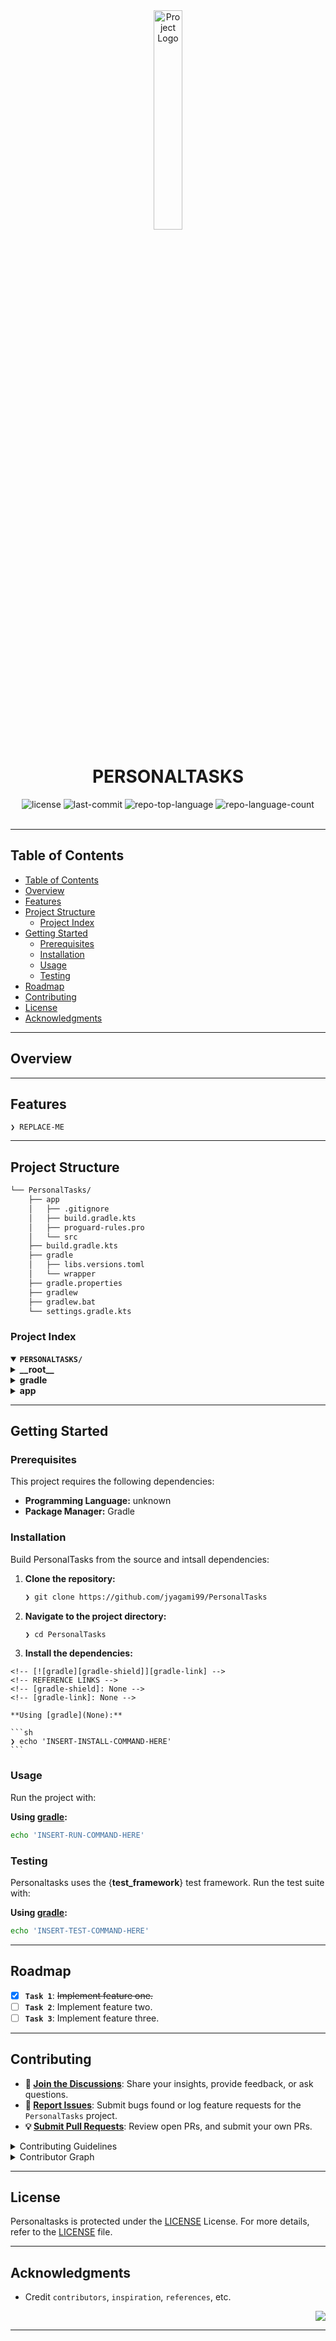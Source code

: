 <div id="top">

<!-- HEADER STYLE: CLASSIC -->
<div align="center">

<img src="readmeai/assets/logos/purple.svg" width="30%" style="position: relative; top: 0; right: 0;" alt="Project Logo"/>

# PERSONALTASKS

<em></em>

<!-- BADGES -->
<img src="https://img.shields.io/github/license/jyagami99/PersonalTasks?style=default&logo=opensourceinitiative&logoColor=white&color=0080ff" alt="license">
<img src="https://img.shields.io/github/last-commit/jyagami99/PersonalTasks?style=default&logo=git&logoColor=white&color=0080ff" alt="last-commit">
<img src="https://img.shields.io/github/languages/top/jyagami99/PersonalTasks?style=default&color=0080ff" alt="repo-top-language">
<img src="https://img.shields.io/github/languages/count/jyagami99/PersonalTasks?style=default&color=0080ff" alt="repo-language-count">

<!-- default option, no dependency badges. -->


<!-- default option, no dependency badges. -->

</div>
<br>

---

## Table of Contents

- [Table of Contents](#table-of-contents)
- [Overview](#overview)
- [Features](#features)
- [Project Structure](#project-structure)
    - [Project Index](#project-index)
- [Getting Started](#getting-started)
    - [Prerequisites](#prerequisites)
    - [Installation](#installation)
    - [Usage](#usage)
    - [Testing](#testing)
- [Roadmap](#roadmap)
- [Contributing](#contributing)
- [License](#license)
- [Acknowledgments](#acknowledgments)

---

## Overview



---

## Features

<code>❯ REPLACE-ME</code>

---

## Project Structure

```sh
└── PersonalTasks/
    ├── app
    │   ├── .gitignore
    │   ├── build.gradle.kts
    │   ├── proguard-rules.pro
    │   └── src
    ├── build.gradle.kts
    ├── gradle
    │   ├── libs.versions.toml
    │   └── wrapper
    ├── gradle.properties
    ├── gradlew
    ├── gradlew.bat
    └── settings.gradle.kts
```

### Project Index

<details open>
	<summary><b><code>PERSONALTASKS/</code></b></summary>
	<!-- __root__ Submodule -->
	<details>
		<summary><b>__root__</b></summary>
		<blockquote>
			<div class='directory-path' style='padding: 8px 0; color: #666;'>
				<code><b>⦿ __root__</b></code>
			<table style='width: 100%; border-collapse: collapse;'>
			<thead>
				<tr style='background-color: #f8f9fa;'>
					<th style='width: 30%; text-align: left; padding: 8px;'>File Name</th>
					<th style='text-align: left; padding: 8px;'>Summary</th>
				</tr>
			</thead>
				<tr style='border-bottom: 1px solid #eee;'>
					<td style='padding: 8px;'><b><a href='https://github.com/jyagami99/PersonalTasks/blob/master/settings.gradle.kts'>settings.gradle.kts</a></b></td>
					<td style='padding: 8px;'>Code>❯ REPLACE-ME</code></td>
				</tr>
				<tr style='border-bottom: 1px solid #eee;'>
					<td style='padding: 8px;'><b><a href='https://github.com/jyagami99/PersonalTasks/blob/master/gradlew.bat'>gradlew.bat</a></b></td>
					<td style='padding: 8px;'>Code>❯ REPLACE-ME</code></td>
				</tr>
				<tr style='border-bottom: 1px solid #eee;'>
					<td style='padding: 8px;'><b><a href='https://github.com/jyagami99/PersonalTasks/blob/master/build.gradle.kts'>build.gradle.kts</a></b></td>
					<td style='padding: 8px;'>Code>❯ REPLACE-ME</code></td>
				</tr>
			</table>
		</blockquote>
	</details>
	<!-- gradle Submodule -->
	<details>
		<summary><b>gradle</b></summary>
		<blockquote>
			<div class='directory-path' style='padding: 8px 0; color: #666;'>
				<code><b>⦿ gradle</b></code>
			<table style='width: 100%; border-collapse: collapse;'>
			<thead>
				<tr style='background-color: #f8f9fa;'>
					<th style='width: 30%; text-align: left; padding: 8px;'>File Name</th>
					<th style='text-align: left; padding: 8px;'>Summary</th>
				</tr>
			</thead>
				<tr style='border-bottom: 1px solid #eee;'>
					<td style='padding: 8px;'><b><a href='https://github.com/jyagami99/PersonalTasks/blob/master/gradle/libs.versions.toml'>libs.versions.toml</a></b></td>
					<td style='padding: 8px;'>Code>❯ REPLACE-ME</code></td>
				</tr>
			</table>
		</blockquote>
	</details>
	<!-- app Submodule -->
	<details>
		<summary><b>app</b></summary>
		<blockquote>
			<div class='directory-path' style='padding: 8px 0; color: #666;'>
				<code><b>⦿ app</b></code>
			<table style='width: 100%; border-collapse: collapse;'>
			<thead>
				<tr style='background-color: #f8f9fa;'>
					<th style='width: 30%; text-align: left; padding: 8px;'>File Name</th>
					<th style='text-align: left; padding: 8px;'>Summary</th>
				</tr>
			</thead>
				<tr style='border-bottom: 1px solid #eee;'>
					<td style='padding: 8px;'><b><a href='https://github.com/jyagami99/PersonalTasks/blob/master/app/proguard-rules.pro'>proguard-rules.pro</a></b></td>
					<td style='padding: 8px;'>Code>❯ REPLACE-ME</code></td>
				</tr>
				<tr style='border-bottom: 1px solid #eee;'>
					<td style='padding: 8px;'><b><a href='https://github.com/jyagami99/PersonalTasks/blob/master/app/build.gradle.kts'>build.gradle.kts</a></b></td>
					<td style='padding: 8px;'>Code>❯ REPLACE-ME</code></td>
				</tr>
			</table>
			<!-- src Submodule -->
			<details>
				<summary><b>src</b></summary>
				<blockquote>
					<div class='directory-path' style='padding: 8px 0; color: #666;'>
						<code><b>⦿ app.src</b></code>
					<!-- main Submodule -->
					<details>
						<summary><b>main</b></summary>
						<blockquote>
							<div class='directory-path' style='padding: 8px 0; color: #666;'>
								<code><b>⦿ app.src.main</b></code>
							<table style='width: 100%; border-collapse: collapse;'>
							<thead>
								<tr style='background-color: #f8f9fa;'>
									<th style='width: 30%; text-align: left; padding: 8px;'>File Name</th>
									<th style='text-align: left; padding: 8px;'>Summary</th>
								</tr>
							</thead>
								<tr style='border-bottom: 1px solid #eee;'>
									<td style='padding: 8px;'><b><a href='https://github.com/jyagami99/PersonalTasks/blob/master/app/src/main/AndroidManifest.xml'>AndroidManifest.xml</a></b></td>
									<td style='padding: 8px;'>Code>❯ REPLACE-ME</code></td>
								</tr>
							</table>
							<!-- java Submodule -->
							<details>
								<summary><b>java</b></summary>
								<blockquote>
									<div class='directory-path' style='padding: 8px 0; color: #666;'>
										<code><b>⦿ app.src.main.java</b></code>
									<!-- com Submodule -->
									<details>
										<summary><b>com</b></summary>
										<blockquote>
											<div class='directory-path' style='padding: 8px 0; color: #666;'>
												<code><b>⦿ app.src.main.java.com</b></code>
											<!-- example Submodule -->
											<details>
												<summary><b>example</b></summary>
												<blockquote>
													<div class='directory-path' style='padding: 8px 0; color: #666;'>
														<code><b>⦿ app.src.main.java.com.example</b></code>
													<!-- personaltasks Submodule -->
													<details>
														<summary><b>personaltasks</b></summary>
														<blockquote>
															<div class='directory-path' style='padding: 8px 0; color: #666;'>
																<code><b>⦿ app.src.main.java.com.example.personaltasks</b></code>
															<!-- ui Submodule -->
															<details>
																<summary><b>ui</b></summary>
																<blockquote>
																	<div class='directory-path' style='padding: 8px 0; color: #666;'>
																		<code><b>⦿ app.src.main.java.com.example.personaltasks.ui</b></code>
																	<table style='width: 100%; border-collapse: collapse;'>
																	<thead>
																		<tr style='background-color: #f8f9fa;'>
																			<th style='width: 30%; text-align: left; padding: 8px;'>File Name</th>
																			<th style='text-align: left; padding: 8px;'>Summary</th>
																		</tr>
																	</thead>
																		<tr style='border-bottom: 1px solid #eee;'>
																			<td style='padding: 8px;'><b><a href='https://github.com/jyagami99/PersonalTasks/blob/master/app/src/main/java/com/example/personaltasks/ui/TaskFormActivity.kt'>TaskFormActivity.kt</a></b></td>
																			<td style='padding: 8px;'>Code>❯ REPLACE-ME</code></td>
																		</tr>
																		<tr style='border-bottom: 1px solid #eee;'>
																			<td style='padding: 8px;'><b><a href='https://github.com/jyagami99/PersonalTasks/blob/master/app/src/main/java/com/example/personaltasks/ui/OnTaskClickListener.kt'>OnTaskClickListener.kt</a></b></td>
																			<td style='padding: 8px;'>Code>❯ REPLACE-ME</code></td>
																		</tr>
																		<tr style='border-bottom: 1px solid #eee;'>
																			<td style='padding: 8px;'><b><a href='https://github.com/jyagami99/PersonalTasks/blob/master/app/src/main/java/com/example/personaltasks/ui/MainActivity.kt'>MainActivity.kt</a></b></td>
																			<td style='padding: 8px;'>Code>❯ REPLACE-ME</code></td>
																		</tr>
																	</table>
																</blockquote>
															</details>
															<!-- model Submodule -->
															<details>
																<summary><b>model</b></summary>
																<blockquote>
																	<div class='directory-path' style='padding: 8px 0; color: #666;'>
																		<code><b>⦿ app.src.main.java.com.example.personaltasks.model</b></code>
																	<table style='width: 100%; border-collapse: collapse;'>
																	<thead>
																		<tr style='background-color: #f8f9fa;'>
																			<th style='width: 30%; text-align: left; padding: 8px;'>File Name</th>
																			<th style='text-align: left; padding: 8px;'>Summary</th>
																		</tr>
																	</thead>
																		<tr style='border-bottom: 1px solid #eee;'>
																			<td style='padding: 8px;'><b><a href='https://github.com/jyagami99/PersonalTasks/blob/master/app/src/main/java/com/example/personaltasks/model/TaskSqlite.kt'>TaskSqlite.kt</a></b></td>
																			<td style='padding: 8px;'>Code>❯ REPLACE-ME</code></td>
																		</tr>
																		<tr style='border-bottom: 1px solid #eee;'>
																			<td style='padding: 8px;'><b><a href='https://github.com/jyagami99/PersonalTasks/blob/master/app/src/main/java/com/example/personaltasks/model/TaskRoomDb.kt'>TaskRoomDb.kt</a></b></td>
																			<td style='padding: 8px;'>Code>❯ REPLACE-ME</code></td>
																		</tr>
																		<tr style='border-bottom: 1px solid #eee;'>
																			<td style='padding: 8px;'><b><a href='https://github.com/jyagami99/PersonalTasks/blob/master/app/src/main/java/com/example/personaltasks/model/TaskDao.kt'>TaskDao.kt</a></b></td>
																			<td style='padding: 8px;'>Code>❯ REPLACE-ME</code></td>
																		</tr>
																		<tr style='border-bottom: 1px solid #eee;'>
																			<td style='padding: 8px;'><b><a href='https://github.com/jyagami99/PersonalTasks/blob/master/app/src/main/java/com/example/personaltasks/model/Task.kt'>Task.kt</a></b></td>
																			<td style='padding: 8px;'>Code>❯ REPLACE-ME</code></td>
																		</tr>
																		<tr style='border-bottom: 1px solid #eee;'>
																			<td style='padding: 8px;'><b><a href='https://github.com/jyagami99/PersonalTasks/blob/master/app/src/main/java/com/example/personaltasks/model/Constant.kt'>Constant.kt</a></b></td>
																			<td style='padding: 8px;'>Code>❯ REPLACE-ME</code></td>
																		</tr>
																	</table>
																</blockquote>
															</details>
															<!-- controller Submodule -->
															<details>
																<summary><b>controller</b></summary>
																<blockquote>
																	<div class='directory-path' style='padding: 8px 0; color: #666;'>
																		<code><b>⦿ app.src.main.java.com.example.personaltasks.controller</b></code>
																	<table style='width: 100%; border-collapse: collapse;'>
																	<thead>
																		<tr style='background-color: #f8f9fa;'>
																			<th style='width: 30%; text-align: left; padding: 8px;'>File Name</th>
																			<th style='text-align: left; padding: 8px;'>Summary</th>
																		</tr>
																	</thead>
																		<tr style='border-bottom: 1px solid #eee;'>
																			<td style='padding: 8px;'><b><a href='https://github.com/jyagami99/PersonalTasks/blob/master/app/src/main/java/com/example/personaltasks/controller/TaskController.kt'>TaskController.kt</a></b></td>
																			<td style='padding: 8px;'>Code>❯ REPLACE-ME</code></td>
																		</tr>
																	</table>
																</blockquote>
															</details>
															<!-- adapter Submodule -->
															<details>
																<summary><b>adapter</b></summary>
																<blockquote>
																	<div class='directory-path' style='padding: 8px 0; color: #666;'>
																		<code><b>⦿ app.src.main.java.com.example.personaltasks.adapter</b></code>
																	<table style='width: 100%; border-collapse: collapse;'>
																	<thead>
																		<tr style='background-color: #f8f9fa;'>
																			<th style='width: 30%; text-align: left; padding: 8px;'>File Name</th>
																			<th style='text-align: left; padding: 8px;'>Summary</th>
																		</tr>
																	</thead>
																		<tr style='border-bottom: 1px solid #eee;'>
																			<td style='padding: 8px;'><b><a href='https://github.com/jyagami99/PersonalTasks/blob/master/app/src/main/java/com/example/personaltasks/adapter/TaskRvAdapter.kt'>TaskRvAdapter.kt</a></b></td>
																			<td style='padding: 8px;'>Code>❯ REPLACE-ME</code></td>
																		</tr>
																		<tr style='border-bottom: 1px solid #eee;'>
																			<td style='padding: 8px;'><b><a href='https://github.com/jyagami99/PersonalTasks/blob/master/app/src/main/java/com/example/personaltasks/adapter/TaskAdapter.kt'>TaskAdapter.kt</a></b></td>
																			<td style='padding: 8px;'>Code>❯ REPLACE-ME</code></td>
																		</tr>
																	</table>
																</blockquote>
															</details>
														</blockquote>
													</details>
												</blockquote>
											</details>
										</blockquote>
									</details>
								</blockquote>
							</details>
							<!-- res Submodule -->
							<details>
								<summary><b>res</b></summary>
								<blockquote>
									<div class='directory-path' style='padding: 8px 0; color: #666;'>
										<code><b>⦿ app.src.main.res</b></code>
									<!-- xml Submodule -->
									<details>
										<summary><b>xml</b></summary>
										<blockquote>
											<div class='directory-path' style='padding: 8px 0; color: #666;'>
												<code><b>⦿ app.src.main.res.xml</b></code>
											<table style='width: 100%; border-collapse: collapse;'>
											<thead>
												<tr style='background-color: #f8f9fa;'>
													<th style='width: 30%; text-align: left; padding: 8px;'>File Name</th>
													<th style='text-align: left; padding: 8px;'>Summary</th>
												</tr>
											</thead>
												<tr style='border-bottom: 1px solid #eee;'>
													<td style='padding: 8px;'><b><a href='https://github.com/jyagami99/PersonalTasks/blob/master/app/src/main/res/xml/data_extraction_rules.xml'>data_extraction_rules.xml</a></b></td>
													<td style='padding: 8px;'>Code>❯ REPLACE-ME</code></td>
												</tr>
												<tr style='border-bottom: 1px solid #eee;'>
													<td style='padding: 8px;'><b><a href='https://github.com/jyagami99/PersonalTasks/blob/master/app/src/main/res/xml/backup_rules.xml'>backup_rules.xml</a></b></td>
													<td style='padding: 8px;'>Code>❯ REPLACE-ME</code></td>
												</tr>
											</table>
										</blockquote>
									</details>
									<!-- values Submodule -->
									<details>
										<summary><b>values</b></summary>
										<blockquote>
											<div class='directory-path' style='padding: 8px 0; color: #666;'>
												<code><b>⦿ app.src.main.res.values</b></code>
											<table style='width: 100%; border-collapse: collapse;'>
											<thead>
												<tr style='background-color: #f8f9fa;'>
													<th style='width: 30%; text-align: left; padding: 8px;'>File Name</th>
													<th style='text-align: left; padding: 8px;'>Summary</th>
												</tr>
											</thead>
												<tr style='border-bottom: 1px solid #eee;'>
													<td style='padding: 8px;'><b><a href='https://github.com/jyagami99/PersonalTasks/blob/master/app/src/main/res/values/themes.xml'>themes.xml</a></b></td>
													<td style='padding: 8px;'>Code>❯ REPLACE-ME</code></td>
												</tr>
												<tr style='border-bottom: 1px solid #eee;'>
													<td style='padding: 8px;'><b><a href='https://github.com/jyagami99/PersonalTasks/blob/master/app/src/main/res/values/strings.xml'>strings.xml</a></b></td>
													<td style='padding: 8px;'>Code>❯ REPLACE-ME</code></td>
												</tr>
												<tr style='border-bottom: 1px solid #eee;'>
													<td style='padding: 8px;'><b><a href='https://github.com/jyagami99/PersonalTasks/blob/master/app/src/main/res/values/colors.xml'>colors.xml</a></b></td>
													<td style='padding: 8px;'>Code>❯ REPLACE-ME</code></td>
												</tr>
											</table>
										</blockquote>
									</details>
									<!-- values-night Submodule -->
									<details>
										<summary><b>values-night</b></summary>
										<blockquote>
											<div class='directory-path' style='padding: 8px 0; color: #666;'>
												<code><b>⦿ app.src.main.res.values-night</b></code>
											<table style='width: 100%; border-collapse: collapse;'>
											<thead>
												<tr style='background-color: #f8f9fa;'>
													<th style='width: 30%; text-align: left; padding: 8px;'>File Name</th>
													<th style='text-align: left; padding: 8px;'>Summary</th>
												</tr>
											</thead>
												<tr style='border-bottom: 1px solid #eee;'>
													<td style='padding: 8px;'><b><a href='https://github.com/jyagami99/PersonalTasks/blob/master/app/src/main/res/values-night/themes.xml'>themes.xml</a></b></td>
													<td style='padding: 8px;'>Code>❯ REPLACE-ME</code></td>
												</tr>
											</table>
										</blockquote>
									</details>
									<!-- mipmap-anydpi Submodule -->
									<details>
										<summary><b>mipmap-anydpi</b></summary>
										<blockquote>
											<div class='directory-path' style='padding: 8px 0; color: #666;'>
												<code><b>⦿ app.src.main.res.mipmap-anydpi</b></code>
											<table style='width: 100%; border-collapse: collapse;'>
											<thead>
												<tr style='background-color: #f8f9fa;'>
													<th style='width: 30%; text-align: left; padding: 8px;'>File Name</th>
													<th style='text-align: left; padding: 8px;'>Summary</th>
												</tr>
											</thead>
												<tr style='border-bottom: 1px solid #eee;'>
													<td style='padding: 8px;'><b><a href='https://github.com/jyagami99/PersonalTasks/blob/master/app/src/main/res/mipmap-anydpi/ic_launcher_round.xml'>ic_launcher_round.xml</a></b></td>
													<td style='padding: 8px;'>Code>❯ REPLACE-ME</code></td>
												</tr>
												<tr style='border-bottom: 1px solid #eee;'>
													<td style='padding: 8px;'><b><a href='https://github.com/jyagami99/PersonalTasks/blob/master/app/src/main/res/mipmap-anydpi/ic_launcher.xml'>ic_launcher.xml</a></b></td>
													<td style='padding: 8px;'>Code>❯ REPLACE-ME</code></td>
												</tr>
											</table>
										</blockquote>
									</details>
									<!-- menu Submodule -->
									<details>
										<summary><b>menu</b></summary>
										<blockquote>
											<div class='directory-path' style='padding: 8px 0; color: #666;'>
												<code><b>⦿ app.src.main.res.menu</b></code>
											<table style='width: 100%; border-collapse: collapse;'>
											<thead>
												<tr style='background-color: #f8f9fa;'>
													<th style='width: 30%; text-align: left; padding: 8px;'>File Name</th>
													<th style='text-align: left; padding: 8px;'>Summary</th>
												</tr>
											</thead>
												<tr style='border-bottom: 1px solid #eee;'>
													<td style='padding: 8px;'><b><a href='https://github.com/jyagami99/PersonalTasks/blob/master/app/src/main/res/menu/main_menu.xml'>main_menu.xml</a></b></td>
													<td style='padding: 8px;'>Code>❯ REPLACE-ME</code></td>
												</tr>
												<tr style='border-bottom: 1px solid #eee;'>
													<td style='padding: 8px;'><b><a href='https://github.com/jyagami99/PersonalTasks/blob/master/app/src/main/res/menu/context_menu.xml'>context_menu.xml</a></b></td>
													<td style='padding: 8px;'>Code>❯ REPLACE-ME</code></td>
												</tr>
											</table>
										</blockquote>
									</details>
									<!-- layout Submodule -->
									<details>
										<summary><b>layout</b></summary>
										<blockquote>
											<div class='directory-path' style='padding: 8px 0; color: #666;'>
												<code><b>⦿ app.src.main.res.layout</b></code>
											<table style='width: 100%; border-collapse: collapse;'>
											<thead>
												<tr style='background-color: #f8f9fa;'>
													<th style='width: 30%; text-align: left; padding: 8px;'>File Name</th>
													<th style='text-align: left; padding: 8px;'>Summary</th>
												</tr>
											</thead>
												<tr style='border-bottom: 1px solid #eee;'>
													<td style='padding: 8px;'><b><a href='https://github.com/jyagami99/PersonalTasks/blob/master/app/src/main/res/layout/toolbar.xml'>toolbar.xml</a></b></td>
													<td style='padding: 8px;'>Code>❯ REPLACE-ME</code></td>
												</tr>
												<tr style='border-bottom: 1px solid #eee;'>
													<td style='padding: 8px;'><b><a href='https://github.com/jyagami99/PersonalTasks/blob/master/app/src/main/res/layout/item_task.xml'>item_task.xml</a></b></td>
													<td style='padding: 8px;'>Code>❯ REPLACE-ME</code></td>
												</tr>
												<tr style='border-bottom: 1px solid #eee;'>
													<td style='padding: 8px;'><b><a href='https://github.com/jyagami99/PersonalTasks/blob/master/app/src/main/res/layout/activity_task_form.xml'>activity_task_form.xml</a></b></td>
													<td style='padding: 8px;'>Code>❯ REPLACE-ME</code></td>
												</tr>
												<tr style='border-bottom: 1px solid #eee;'>
													<td style='padding: 8px;'><b><a href='https://github.com/jyagami99/PersonalTasks/blob/master/app/src/main/res/layout/activity_main.xml'>activity_main.xml</a></b></td>
													<td style='padding: 8px;'>Code>❯ REPLACE-ME</code></td>
												</tr>
											</table>
										</blockquote>
									</details>
									<!-- drawable Submodule -->
									<details>
										<summary><b>drawable</b></summary>
										<blockquote>
											<div class='directory-path' style='padding: 8px 0; color: #666;'>
												<code><b>⦿ app.src.main.res.drawable</b></code>
											<table style='width: 100%; border-collapse: collapse;'>
											<thead>
												<tr style='background-color: #f8f9fa;'>
													<th style='width: 30%; text-align: left; padding: 8px;'>File Name</th>
													<th style='text-align: left; padding: 8px;'>Summary</th>
												</tr>
											</thead>
												<tr style='border-bottom: 1px solid #eee;'>
													<td style='padding: 8px;'><b><a href='https://github.com/jyagami99/PersonalTasks/blob/master/app/src/main/res/drawable/ic_launcher_foreground.xml'>ic_launcher_foreground.xml</a></b></td>
													<td style='padding: 8px;'>Code>❯ REPLACE-ME</code></td>
												</tr>
												<tr style='border-bottom: 1px solid #eee;'>
													<td style='padding: 8px;'><b><a href='https://github.com/jyagami99/PersonalTasks/blob/master/app/src/main/res/drawable/ic_launcher_background.xml'>ic_launcher_background.xml</a></b></td>
													<td style='padding: 8px;'>Code>❯ REPLACE-ME</code></td>
												</tr>
											</table>
										</blockquote>
									</details>
								</blockquote>
							</details>
						</blockquote>
					</details>
					<!-- androidTest Submodule -->
					<details>
						<summary><b>androidTest</b></summary>
						<blockquote>
							<div class='directory-path' style='padding: 8px 0; color: #666;'>
								<code><b>⦿ app.src.androidTest</b></code>
							<!-- java Submodule -->
							<details>
								<summary><b>java</b></summary>
								<blockquote>
									<div class='directory-path' style='padding: 8px 0; color: #666;'>
										<code><b>⦿ app.src.androidTest.java</b></code>
									<!-- com Submodule -->
									<details>
										<summary><b>com</b></summary>
										<blockquote>
											<div class='directory-path' style='padding: 8px 0; color: #666;'>
												<code><b>⦿ app.src.androidTest.java.com</b></code>
											<!-- example Submodule -->
											<details>
												<summary><b>example</b></summary>
												<blockquote>
													<div class='directory-path' style='padding: 8px 0; color: #666;'>
														<code><b>⦿ app.src.androidTest.java.com.example</b></code>
													<!-- personaltasks Submodule -->
													<details>
														<summary><b>personaltasks</b></summary>
														<blockquote>
															<div class='directory-path' style='padding: 8px 0; color: #666;'>
																<code><b>⦿ app.src.androidTest.java.com.example.personaltasks</b></code>
															<table style='width: 100%; border-collapse: collapse;'>
															<thead>
																<tr style='background-color: #f8f9fa;'>
																	<th style='width: 30%; text-align: left; padding: 8px;'>File Name</th>
																	<th style='text-align: left; padding: 8px;'>Summary</th>
																</tr>
															</thead>
																<tr style='border-bottom: 1px solid #eee;'>
																	<td style='padding: 8px;'><b><a href='https://github.com/jyagami99/PersonalTasks/blob/master/app/src/androidTest/java/com/example/personaltasks/ExampleInstrumentedTest.kt'>ExampleInstrumentedTest.kt</a></b></td>
																	<td style='padding: 8px;'>Code>❯ REPLACE-ME</code></td>
																</tr>
															</table>
														</blockquote>
													</details>
												</blockquote>
											</details>
										</blockquote>
									</details>
								</blockquote>
							</details>
						</blockquote>
					</details>
					<!-- test Submodule -->
					<details>
						<summary><b>test</b></summary>
						<blockquote>
							<div class='directory-path' style='padding: 8px 0; color: #666;'>
								<code><b>⦿ app.src.test</b></code>
							<!-- java Submodule -->
							<details>
								<summary><b>java</b></summary>
								<blockquote>
									<div class='directory-path' style='padding: 8px 0; color: #666;'>
										<code><b>⦿ app.src.test.java</b></code>
									<!-- com Submodule -->
									<details>
										<summary><b>com</b></summary>
										<blockquote>
											<div class='directory-path' style='padding: 8px 0; color: #666;'>
												<code><b>⦿ app.src.test.java.com</b></code>
											<!-- example Submodule -->
											<details>
												<summary><b>example</b></summary>
												<blockquote>
													<div class='directory-path' style='padding: 8px 0; color: #666;'>
														<code><b>⦿ app.src.test.java.com.example</b></code>
													<!-- personaltasks Submodule -->
													<details>
														<summary><b>personaltasks</b></summary>
														<blockquote>
															<div class='directory-path' style='padding: 8px 0; color: #666;'>
																<code><b>⦿ app.src.test.java.com.example.personaltasks</b></code>
															<table style='width: 100%; border-collapse: collapse;'>
															<thead>
																<tr style='background-color: #f8f9fa;'>
																	<th style='width: 30%; text-align: left; padding: 8px;'>File Name</th>
																	<th style='text-align: left; padding: 8px;'>Summary</th>
																</tr>
															</thead>
																<tr style='border-bottom: 1px solid #eee;'>
																	<td style='padding: 8px;'><b><a href='https://github.com/jyagami99/PersonalTasks/blob/master/app/src/test/java/com/example/personaltasks/ExampleUnitTest.kt'>ExampleUnitTest.kt</a></b></td>
																	<td style='padding: 8px;'>Code>❯ REPLACE-ME</code></td>
																</tr>
															</table>
														</blockquote>
													</details>
												</blockquote>
											</details>
										</blockquote>
									</details>
								</blockquote>
							</details>
						</blockquote>
					</details>
				</blockquote>
			</details>
		</blockquote>
	</details>
</details>

---

## Getting Started

### Prerequisites

This project requires the following dependencies:

- **Programming Language:** unknown
- **Package Manager:** Gradle

### Installation

Build PersonalTasks from the source and intsall dependencies:

1. **Clone the repository:**

    ```sh
    ❯ git clone https://github.com/jyagami99/PersonalTasks
    ```

2. **Navigate to the project directory:**

    ```sh
    ❯ cd PersonalTasks
    ```

3. **Install the dependencies:**

<!-- SHIELDS BADGE CURRENTLY DISABLED -->
	<!-- [![gradle][gradle-shield]][gradle-link] -->
	<!-- REFERENCE LINKS -->
	<!-- [gradle-shield]: None -->
	<!-- [gradle-link]: None -->

	**Using [gradle](None):**

	```sh
	❯ echo 'INSERT-INSTALL-COMMAND-HERE'
	```

### Usage

Run the project with:

**Using [gradle](None):**
```sh
echo 'INSERT-RUN-COMMAND-HERE'
```

### Testing

Personaltasks uses the {__test_framework__} test framework. Run the test suite with:

**Using [gradle](None):**
```sh
echo 'INSERT-TEST-COMMAND-HERE'
```

---

## Roadmap

- [X] **`Task 1`**: <strike>Implement feature one.</strike>
- [ ] **`Task 2`**: Implement feature two.
- [ ] **`Task 3`**: Implement feature three.

---

## Contributing

- **💬 [Join the Discussions](https://github.com/jyagami99/PersonalTasks/discussions)**: Share your insights, provide feedback, or ask questions.
- **🐛 [Report Issues](https://github.com/jyagami99/PersonalTasks/issues)**: Submit bugs found or log feature requests for the `PersonalTasks` project.
- **💡 [Submit Pull Requests](https://github.com/jyagami99/PersonalTasks/blob/main/CONTRIBUTING.md)**: Review open PRs, and submit your own PRs.

<details closed>
<summary>Contributing Guidelines</summary>

1. **Fork the Repository**: Start by forking the project repository to your github account.
2. **Clone Locally**: Clone the forked repository to your local machine using a git client.
   ```sh
   git clone https://github.com/jyagami99/PersonalTasks
   ```
3. **Create a New Branch**: Always work on a new branch, giving it a descriptive name.
   ```sh
   git checkout -b new-feature-x
   ```
4. **Make Your Changes**: Develop and test your changes locally.
5. **Commit Your Changes**: Commit with a clear message describing your updates.
   ```sh
   git commit -m 'Implemented new feature x.'
   ```
6. **Push to github**: Push the changes to your forked repository.
   ```sh
   git push origin new-feature-x
   ```
7. **Submit a Pull Request**: Create a PR against the original project repository. Clearly describe the changes and their motivations.
8. **Review**: Once your PR is reviewed and approved, it will be merged into the main branch. Congratulations on your contribution!
</details>

<details closed>
<summary>Contributor Graph</summary>
<br>
<p align="left">
   <a href="https://github.com{/jyagami99/PersonalTasks/}graphs/contributors">
      <img src="https://contrib.rocks/image?repo=jyagami99/PersonalTasks">
   </a>
</p>
</details>

---

## License

Personaltasks is protected under the [LICENSE](https://choosealicense.com/licenses) License. For more details, refer to the [LICENSE](https://choosealicense.com/licenses/) file.

---

## Acknowledgments

- Credit `contributors`, `inspiration`, `references`, etc.

<div align="right">

[![][back-to-top]](#top)

</div>


[back-to-top]: https://img.shields.io/badge/-BACK_TO_TOP-151515?style=flat-square


---
